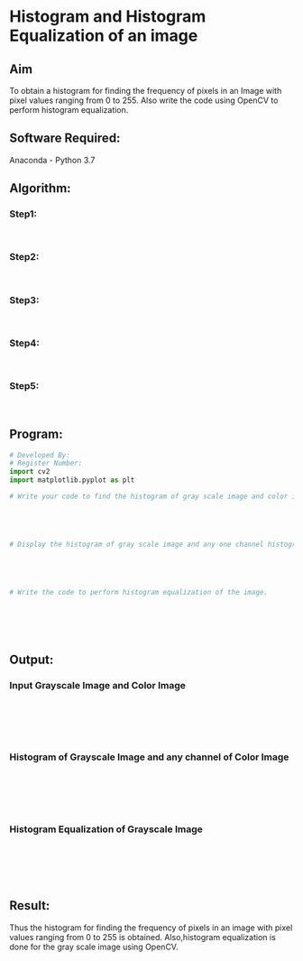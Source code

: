 # Histogram and Histogram Equalization of an image
## Aim
To obtain a histogram for finding the frequency of pixels in an Image with pixel values ranging from 0 to 255. Also write the code using OpenCV to perform histogram equalization.

## Software Required:
Anaconda - Python 3.7

## Algorithm:
### Step1:
<br>

### Step2:
<br>

### Step3:
<br>

### Step4:
<br>

### Step5:
<br>

## Program:
```python
# Developed By:
# Register Number:
import cv2
import matplotlib.pyplot as plt

# Write your code to find the histogram of gray scale image and color image channels.





# Display the histogram of gray scale image and any one channel histogram from color image





# Write the code to perform histogram equalization of the image. 







```
## Output:
### Input Grayscale Image and Color Image
<br>
<br>
<br>
<br>

### Histogram of Grayscale Image and any channel of Color Image
<br>
<br>
<br>
<br>

### Histogram Equalization of Grayscale Image
<br>
<br>
<br>
<br>

## Result: 
Thus the histogram for finding the frequency of pixels in an image with pixel values ranging from 0 to 255 is obtained. Also,histogram equalization is done for the gray scale image using OpenCV.
